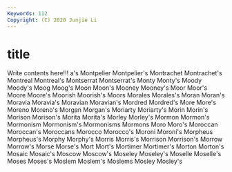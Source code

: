 ```yaml
---
Keywords: 112
Copyright: (C) 2020 Junjie Li
---
```


# title

Write contents here!!!
a's 
Montpelier 
Montpelier's 
Montrachet 
Montrachet's
Montreal 
Montreal's 
Montserrat 
Montserrat's 
Monty 
Monty's 
Moody 
Moody's 
Moog 
Moog's
Moon 
Moon's 
Mooney 
Mooney's 
Moor 
Moor's 
Moore 
Moore's 
Moorish 
Moorish's
Moors 
Morales 
Morales's 
Moran 
Moran's 
Moravia 
Moravia's 
Moravian 
Moravian's 
Mordred
Mordred's 
More 
More's 
Moreno 
Moreno's 
Morgan 
Morgan's 
Moriarty 
Moriarty's 
Morin
Morin's 
Morison 
Morison's 
Morita 
Morita's 
Morley 
Morley's 
Mormon 
Mormon's 
Mormonism
Mormonism's 
Mormonisms 
Mormons 
Moro 
Moro's 
Moroccan 
Moroccan's 
Moroccans 
Morocco 
Morocco's
Moroni 
Moroni's 
Morpheus 
Morpheus's 
Morphy 
Morphy's 
Morris 
Morris's 
Morrison 
Morrison's
Morrow 
Morrow's 
Morse 
Morse's 
Mort 
Mort's 
Mortimer 
Mortimer's 
Morton 
Morton's
Mosaic 
Mosaic's 
Moscow 
Moscow's 
Moseley 
Moseley's 
Moselle 
Moselle's 
Moses 
Moses's
Moslem 
Moslem's 
Moslems 
Mosley 
Mosley's 
